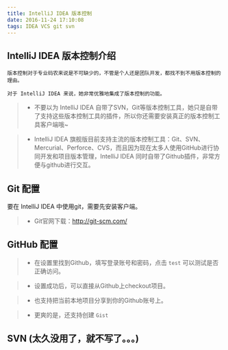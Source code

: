 ```yaml
---
title: IntelliJ IDEA 版本控制
date: 2016-11-24 17:10:08
tags: IDEA VCS git svn
---
```


## IntelliJ IDEA 版本控制介绍

    版本控制对于专业码农来说是不可缺少的，不管是个人还是团队开发，都找不到不用版本控制的理由。

    对于 IntelliJ IDEA 来说，她非常优雅地集成了版本控制的功能。

> * 不要以为 IntelliJ IDEA 自带了SVN，Git等版本控制工具，她只是自带了支持这些版本控制工具的插件，所以你还需要安装真正的版本控制工具客户端哦~

> * IntelliJ IDEA 旗舰版目前支持主流的版本控制工具：Git、SVN、Mercurial、Perforce、CVS，而且因为现在太多人使用GitHub进行协同开发和项目版本管理，IntelliJ IDEA 同时自带了Github插件，非常方便与github进行交互。

## Git 配置

要在 IntelliJ IDEA 中使用git，需要先安装客户端。

> * Git官网下载：http://git-scm.com/

## GitHub 配置

> * 在设置里找到Github，填写登录账号和密码，点击 `test` 可以测试是否正确访问。

> * 设置成功后，可以直接从Github上checkout项目。

> * 也支持把当前本地项目分享到你的Github账号上。

> * 更爽的是，还支持创建 `Gist`


## SVN (太久没用了，就不写了。。。)
